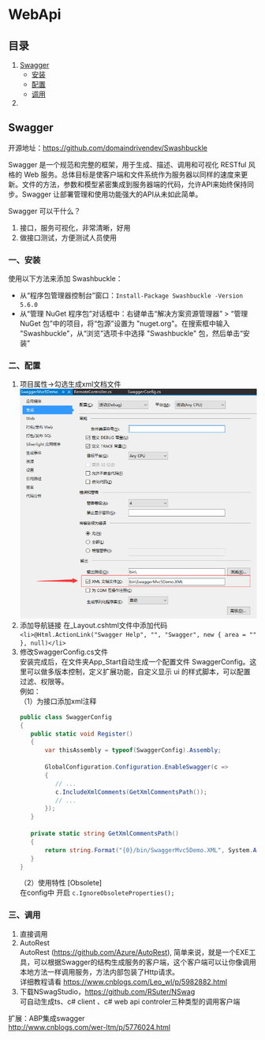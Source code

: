 # WebApi

## 目录

1. [Swagger](#Swagger)
   - [安装](#一、安装)
   - [配置](#二、配置)
   - [调用](#三、调用)
2. 

## Swagger

开源地址：https://github.com/domaindrivendev/Swashbuckle

Swagger 是一个规范和完整的框架，用于生成、描述、调用和可视化 RESTful 风格的 Web 服务。总体目标是使客户端和文件系统作为服务器以同样的速度来更新。文件的方法，参数和模型紧密集成到服务器端的代码，允许API来始终保持同步。Swagger 让部署管理和使用功能强大的API从未如此简单。

Swagger 可以干什么？
1. 接口，服务可视化，非常清晰，好用
2. 做接口测试，方便测试人员使用

### 一、安装

使用以下方法来添加 Swashbuckle：
- 从“程序包管理器控制台”窗口：`Install-Package Swashbuckle -Version 5.6.0`
- 从“管理 NuGet 程序包”对话框中：右键单击“解决方案资源管理器” > “管理 NuGet 包”中的项目，将“包源”设置为 "nuget.org"。在搜索框中输入 "Swashbuckle"，从“浏览”选项卡中选择 "Swashbuckle" 包，然后单击“安装”

### 二、配置

1. 项目属性->勾选生成xml文档文件
   ![X](./Resource/10.png)
2. 添加导航链接
   在_Layout.cshtml文件中添加代码
   `<li>@Html.ActionLink("Swagger Help", "", "Swagger", new { area = "" }, null)</li>`
3. 修改SwaggerConfig.cs文件  
   安装完成后，在文件夹App_Start自动生成一个配置文件 SwaggerConfig。这里可以做多版本控制，定义扩展功能，自定义显示 ui 的样式脚本，可以配置过滤、权限等。  
   例如：  
   （1）为接口添加xml注释 
   ```C# 
   public class SwaggerConfig
   {
      public static void Register()
      {
          var thisAssembly = typeof(SwaggerConfig).Assembly;

          GlobalConfiguration.Configuration.EnableSwagger(c =>
          {
             // ...
             c.IncludeXmlComments(GetXmlCommentsPath());
             // ...
          });
      }

      private static string GetXmlCommentsPath()
      {
          return string.Format("{0}/bin/SwaggerMvc5Demo.XML", System.AppDomain.CurrentDomain.BaseDirectory);
      }
   }
   ```
   （2）使用特性 [Obsolete]  
   在config中 开启 `c.IgnoreObsoleteProperties();`

### 三、调用
1. 直接调用
2. AutoRest  
   AutoRest (https://github.com/Azure/AutoRest), 简单来说，就是一个EXE工具，可以根据Swagger的结构生成服务的客户端，这个客户端可以让你像调用本地方法一样调用服务，方法内部包装了Http请求。   
   详细教程请看 https://www.cnblogs.com/Leo_wl/p/5982882.html
3. 下载NSwagStudio，https://github.com/RSuter/NSwag  
   可自动生成ts、c# client 、c# web api controler三种类型的调用客户端

扩展：ABP集成swagger  
http://www.cnblogs.com/wer-ltm/p/5776024.html

